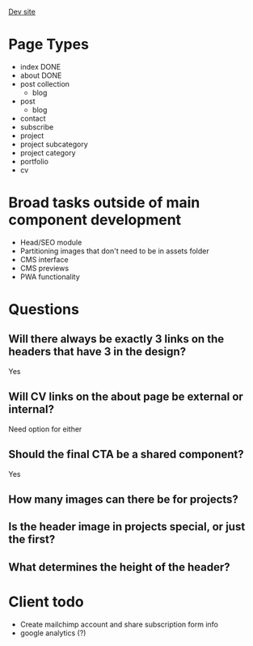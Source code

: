 [Dev site](https://alexander-golob.netlify.com)

# Page Types

- index DONE
- about DONE
- post collection
  - blog
- post
  - blog
- contact
- subscribe
- project
- project subcategory
- project category
- portfolio
- cv

# Broad tasks outside of main component development

- Head/SEO module
- Partitioning images that don't need to be in assets folder
- CMS interface
- CMS previews
- PWA functionality

# Questions

## Will there always be exactly 3 links on the headers that have 3 in the design?

Yes

## Will CV links on the about page be external or internal?

Need option for either

## Should the final CTA be a shared component?

Yes

## How many images can there be for projects?

## Is the header image in projects special, or just the first?

## What determines the height of the header?

# Client todo

- Create mailchimp account and share subscription form info
- google analytics (?)
